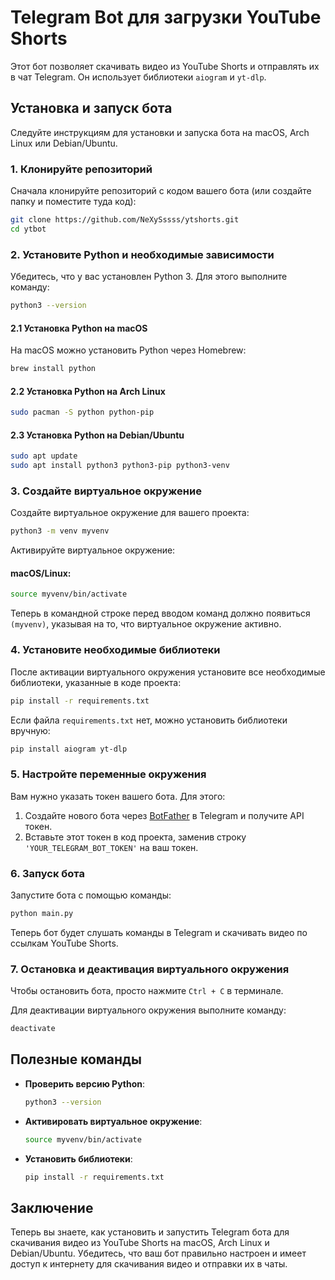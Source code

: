 
# Telegram Bot для загрузки YouTube Shorts

Этот бот позволяет скачивать видео из YouTube Shorts и отправлять их в чат Telegram. Он использует библиотеки `aiogram` и `yt-dlp`.

## Установка и запуск бота

Следуйте инструкциям для установки и запуска бота на macOS, Arch Linux или Debian/Ubuntu.

### 1. Клонируйте репозиторий

Сначала клонируйте репозиторий с кодом вашего бота (или создайте папку и поместите туда код):

```bash
git clone https://github.com/NeXySssss/ytshorts.git
cd ytbot
```

### 2. Установите Python и необходимые зависимости

Убедитесь, что у вас установлен Python 3. Для этого выполните команду:

```bash
python3 --version
```

#### 2.1 Установка Python на macOS

На macOS можно установить Python через Homebrew:

```bash
brew install python
```

#### 2.2 Установка Python на Arch Linux

```bash
sudo pacman -S python python-pip
```

#### 2.3 Установка Python на Debian/Ubuntu

```bash
sudo apt update
sudo apt install python3 python3-pip python3-venv
```

### 3. Создайте виртуальное окружение

Создайте виртуальное окружение для вашего проекта:

```bash
python3 -m venv myvenv
```

Активируйте виртуальное окружение:

#### macOS/Linux:

```bash
source myvenv/bin/activate
```

Теперь в командной строке перед вводом команд должно появиться `(myvenv)`, указывая на то, что виртуальное окружение активно.

### 4. Установите необходимые библиотеки

После активации виртуального окружения установите все необходимые библиотеки, указанные в коде проекта:

```bash
pip install -r requirements.txt
```

Если файла `requirements.txt` нет, можно установить библиотеки вручную:

```bash
pip install aiogram yt-dlp
```

### 5. Настройте переменные окружения

Вам нужно указать токен вашего бота. Для этого:

1. Создайте нового бота через [BotFather](https://t.me/BotFather) в Telegram и получите API токен.
2. Вставьте этот токен в код проекта, заменив строку `'YOUR_TELEGRAM_BOT_TOKEN'` на ваш токен.

### 6. Запуск бота

Запустите бота с помощью команды:

```bash
python main.py
```

Теперь бот будет слушать команды в Telegram и скачивать видео по ссылкам YouTube Shorts.

### 7. Остановка и деактивация виртуального окружения

Чтобы остановить бота, просто нажмите `Ctrl + C` в терминале.

Для деактивации виртуального окружения выполните команду:

```bash
deactivate
```

## Полезные команды

- **Проверить версию Python**:
  ```bash
  python3 --version
  ```
- **Активировать виртуальное окружение**:
  ```bash
  source myvenv/bin/activate
  ```
- **Установить библиотеки**:
  ```bash
  pip install -r requirements.txt
  ```

## Заключение

Теперь вы знаете, как установить и запустить Telegram бота для скачивания видео из YouTube Shorts на macOS, Arch Linux и Debian/Ubuntu. Убедитесь, что ваш бот правильно настроен и имеет доступ к интернету для скачивания видео и отправки их в чаты.
